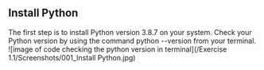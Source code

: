 <h2>Install Python</h2>
<p>
  The first step is to install Python version 3.8.7 on your system. Check your Python version by using the command python --version from your terminal.
  ![image of code checking the python version in terminal](/Exercise 1.1/Screenshots/001_Install Python.jpg)
</p>
